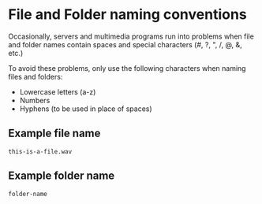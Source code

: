 # File and Folder naming conventions

Occasionally, servers and multimedia programs run into problems when file and folder names contain spaces and special characters (#, ?, ", /, @, &, etc.)

To avoid these problems, only use the following characters when naming files and folders:

* Lowercase letters (a-z)
* Numbers
* Hyphens (to be used in place of spaces)

## Example file name

`this-is-a-file.wav`

## Example folder name

`folder-name`

